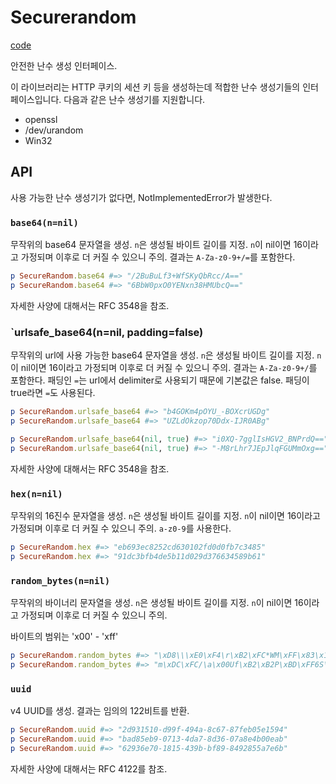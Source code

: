 # Securerandom

[code](https://github.com/ruby/ruby/blob/7ed3aae2feb91c584c5402dd6f63c145acd1f033/lib/securerandom.rb)

안전한 난수 생성 인터페이스.

이 라이브러리는 HTTP 쿠키의 세션 키 등을 생성하는데 적합한 난수 생성기들의 인터페이스입니다.
다음과 같은 난수 생성기를 지원합니다.

- openssl
- /dev/urandom
- Win32

## API

사용 가능한 난수 생성기가 없다면, NotImplementedError가 발생한다.

### `base64(n=nil)`

무작위의 base64 문자열을 생성. `n`은 생성될 바이트 길이를 지정. `n`이 nil이면 16이라고 가정되며 이후로 더 커질 수 있으니 주의.
결과는 `A-Za-z0-9+/=`를 포함한다.

```ruby
p SecureRandom.base64 #=> "/2BuBuLf3+WfSKyQbRcc/A=="
p SecureRandom.base64 #=> "6BbW0pxO0YENxn38HMUbcQ=="
```

자세한 사양에 대해서는 RFC 3548을 참조.

### `urlsafe_base64(n=nil, padding=false)

무작위의 url에 사용 가능한 base64 문자열을 생성. `n`은 생성될 바이트 길이를 지정. `n`이 nil이면 16이라고 가정되며 이후로 더 커질 수 있으니 주의.
결과는 `A-Za-z0-9+/`를 포함한다. 패딩인 `=`는 url에서 delimiter로 사용되기 때문에 기본값은 false. 패딩이 true라면 `=`도 사용된다.

```ruby
p SecureRandom.urlsafe_base64 #=> "b4GOKm4pOYU_-BOXcrUGDg"
p SecureRandom.urlsafe_base64 #=> "UZLdOkzop70Ddx-IJR0ABg"

p SecureRandom.urlsafe_base64(nil, true) #=> "i0XQ-7gglIsHGV2_BNPrdQ=="
p SecureRandom.urlsafe_base64(nil, true) #=> "-M8rLhr7JEpJlqFGUMmOxg=="
```

자세한 사양에 대해서는 RFC 3548을 참조.

### `hex(n=nil)`

무작위의 16진수 문자열을 생성. `n`은 생성될 바이트 길이를 지정. `n`이 nil이면 16이라고 가정되며 이후로 더 커질 수 있으니 주의.
`a-z0-9`를 사용한다.

```ruby
p SecureRandom.hex #=> "eb693ec8252cd630102fd0d0fb7c3485"
p SecureRandom.hex #=> "91dc3bfb4de5b11d029d376634589b61"
```

### `random_bytes(n=nil)`

무작위의 바이너리 문자열을 생성. `n`은 생성될 바이트 길이를 지정. `n`이 nil이면 16이라고 가정되며 이후로 더 커질 수 있으니 주의.

바이트의 범위는 'x00' - 'xff'

```ruby
p SecureRandom.random_bytes #=> "\xD8\\\xE0\xF4\r\xB2\xFC*WM\xFF\x83\x18\xF45\xB6"
p SecureRandom.random_bytes #=> "m\xDC\xFC/\a\x00Uf\xB2\xB2P\xBD\xFF6S\x97"
```

### `uuid`

v4 UUID를 생성. 결과는 임의의 122비트를 반환.

```ruby
p SecureRandom.uuid #=> "2d931510-d99f-494a-8c67-87feb05e1594"
p SecureRandom.uuid #=> "bad85eb9-0713-4da7-8d36-07a8e4b00eab"
p SecureRandom.uuid #=> "62936e70-1815-439b-bf89-8492855a7e6b"
```

자세한 사양에 대해서는 RFC 4122를 참조.

